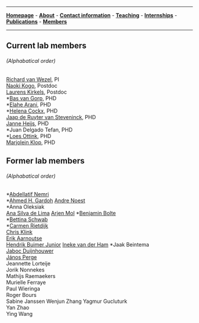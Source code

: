 

--------------------------------------
[**Homepage**](https://van-wezel.github.io/personalsite/) - [**About**](https://van-wezel.github.io/personalsite/about.html) - [**Contact information**](https://van-wezel.github.io/personalsite/contact.html) - [**Teaching**](https://van-wezel.github.io/personalsite/teaching.html) - [**Internships**](https://van-wezel.github.io/personalsite/internships.html) - [**Publications**](https://van-wezel.github.io/personalsite/publications.html) - [**Members**](https://van-wezel.github.io/personalsite/members.html) 

-------------------------------------------


## Current lab members
###### (Alphabatical order)

[Richard van Wezel](https://nl.linkedin.com/in/richard-van-wezel-b7bb71b0?trk=public_profile_browsemap_profile-result-card_result-card_full-click), PI  
[Naoki Kogo](https://nl.linkedin.com/in/naoki-kogo-04238953), Postdoc  
[Laurens Kirkels](https://nl.linkedin.com/in/laurenskirkels), Postdoc  
*[Bas van Gorp](https://nl.linkedin.com/in/basvangorp), PHD  
*[Elahe Arani](https://www.researchgate.net/profile/Elahe-Arani), PHD  
*[Helena Cockx](https://www.ru.nl/english/people/cockx-h/), PHD  
[Jaap de Ruyter van Steveninck](https://nl.linkedin.com/in/jaap-de-ruyter-van-steveninck-713209142), PHD  
[Janne Heijs](https://nl.linkedin.com/in/janneheijs), PHD  
*Juan Delgado Tefan, PHD  
*[Loes Ottink](https://www.ru.nl/english/people/ottink-l/), PHD  
[Marjolein Klop](https://nl.linkedin.com/in/marjolein-klop), PHD  




## Former lab members
###### (Alphabatical order)
*[Abdellatif Nemri](https://dl.acm.org/profile/99659213758)  
*[Ahmed H. Gardoh](https://www.researchgate.net/profile/Ahmed-Gardoh)
[Andre Noest](https://nl.linkedin.com/in/andre-j-noest-a2776141)  
*Anna Oleksiak  
[Ana Silva de Lima](https://nl.linkedin.com/in/ana-ligia-silva-de-lima-73138988)
[Arjen Mol](https://nl.linkedin.com/in/arjenmol)
*[Benjamin Bolte](https://www.researchgate.net/scientific-contributions/Benjamin-Bolte-2129731731)  
*[Bettina Schwab](http://bettina-schwab.net)  
*[Carmen Rietdijk](https://www.researchgate.net/scientific-contributions/Carmen-D-Rietdijk-2100865380)  
[Chris Klink](https://nl.linkedin.com/in/chrisklink)  
[Erik Aarnoutse](https://nl.linkedin.com/in/erik-aarnoutse-689a9196)  
[Hendrik Buimer Junior](https://nl.linkedin.com/in/hendrikbuimer/nl)
[Ineke van der Ham](https://nl.linkedin.com/in/ineke-van-der-ham-4a1b375) 
*Jaak Beintema  
[Jaboc Duijnhouwer](https://www.linkedin.com/in/jacob-d)  
[János Perge](https://www.linkedin.com/in/jános-a-perge-ph-d-90b0207)  
Jeannette Lorteije  
Jorik Nonnekes  
Mathijs Raemaekers  
Murielle Ferraye  
Paul Wieringa  
Roger Bours  
Sabine Janssen 
Wenjun Zhang
Yagmur Gucluturk  
Yan Zhao  
Ying Wang

